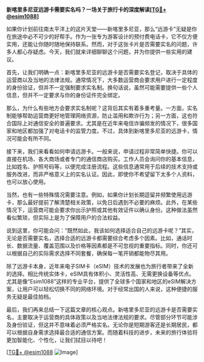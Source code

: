 **新喀里多尼亚远游卡需要实名吗？一场关于旅行卡的深度解读[[TG💪+ @esim1088](https://t.me/s/esim1088)]**

如果你计划前往南太平洋上的这片天堂——新喀里多尼亚，那么“远游卡”无疑是你在旅途中必不可少的好帮手。作为一张专为游客设计的预付费电话卡，它不仅方便实用，还能让你随时随地保持联系。然而，对于这张卡片是否需要实名的问题，许多人都心存疑虑。今天，我们就来详细聊聊这个问题，并为你提供一些实用的建议。

首先，让我们明确一点：新喀里多尼亚的远游卡是否需要实名登记，取决于具体的运营商以及当地的法律法规。通常情况下，大多数运营商会要求用户进行一定程度的身份验证，但并不一定强制要求实名制。换句话说，虽然可能需要提供一些个人信息，但并不一定要求与你的身份证件完全绑定。

那么，为什么有些地方会要求实名制呢？这背后其实有着多重考量。一方面，实名制能够帮助运营商更好地管理网络资源，防止滥用和欺诈行为；另一方面，这也符合国际上对通信安全的普遍要求。尤其是在近年来电信诈骗频发的情况下，很多国家和地区都加强了对电话卡的监管力度。不过，具体到新喀里多尼亚的远游卡，情况可能会有所不同。

接下来，我们来看看如何申请远游卡。一般来说，申请过程非常简单快捷。你可以直接在机场、各大商场或者专门的通信商店购买。工作人员会询问你的基本信息，比如姓名、护照号码等，以便完成注册流程。这些信息通常用于后续的技术支持或服务改进，而非严格意义上的实名认证。因此，即使你不希望留下太多个人资料，也可以放心使用。

当然，也有一些特殊情况需要注意。例如，如果你计划长期逗留并频繁使用远游卡，那么最好提前了解清楚相关政策，以免日后遇到不必要的麻烦。此外，在某些情况下，运营商可能会要求你出示护照或其他有效证件以确认身份。这种做法虽然看似繁琐，但实际上是为了保障用户的合法权益。

说到这里，你可能会问：“既然如此，我该如何选择适合自己的远游卡呢？”其实，无论是否需要实名，选择合适的远游卡都需要综合考虑多个因素。比如，通话时长、数据流量、覆盖范围以及价格等因素都是不可忽视的重要指标。同时，你还可以根据自己的实际需求选择不同套餐，确保每一笔开销都能物尽其用。

除了远游卡本身，近年来电子SIM卡（eSIM）技术的发展也为旅行者带来了全新的选择。相比传统实体卡，eSIM具有体积小、灵活性高、无需更换设备等优点。尤其是像“Esim1088”这样的专业平台，提供了全球多个国家和地区的eSIM解决方案，让用户可以轻松切换不同的网络环境。对于经常出国的人来说，这种便捷的服务无疑是最佳拍档。

最后，我们再来总结一下这篇文章的核心观点。新喀里多尼亚的远游卡是否需要实名，主要取决于运营商的具体政策以及当地法律法规的要求。尽管部分环节可能涉及身份验证，但这并不意味着必须严格实名。无论你是短期游客还是长期居民，都可以根据自身需求选择最合适的通信方案。而随着科技的进步，未来的旅行体验将更加智能化、个性化，让我们拭目以待吧！

[[TG💪+ @esim1088](https://t.me/s/esim1088) ![Image](https://i.postimg.cc/4NQfJmqS/Snipaste-2025-05-13-00-14-12.png)]